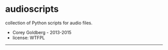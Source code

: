 # audioscripts

collection of Python scripts for audio files.

* Corey Goldberg - 2013-2015
* license: WTFPL

*****
